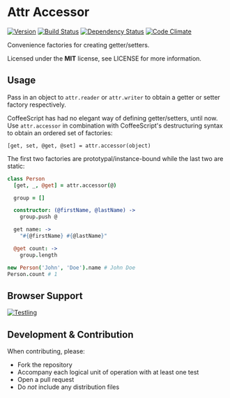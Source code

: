 # Attr Accessor

[![Version](https://img.shields.io/npm/v/attr-accessor.svg?style=flat)](https://www.npmjs.org/package/attr-accessor)
[![Build Status](https://img.shields.io/travis/timkurvers/attr-accessor.svg?style=flat)](https://travis-ci.org/timkurvers/attr-accessor)
[![Dependency Status](https://img.shields.io/gemnasium/timkurvers/attr-accessor.svg?style=flat)](https://gemnasium.com/timkurvers/attr-accessor)
[![Code Climate](https://img.shields.io/codeclimate/github/timkurvers/attr-accessor.svg?style=flat)](https://codeclimate.com/github/timkurvers/attr-accessor)

Convenience factories for creating getter/setters.

Licensed under the **MIT** license, see LICENSE for more information.


## Usage

Pass in an object to `attr.reader` or `attr.writer` to obtain a getter or setter
factory respectively.

CoffeeScript has had no elegant way of defining getter/setters, until now. Use `attr.accessor` in combination with CoffeeScript's destructuring syntax to obtain an ordered set of factories:

`[get, set, @get, @set] = attr.accessor(object)`

The first two factories are prototypal/instance-bound while the last two are static:

```coffeescript
class Person
  [get, _, @get] = attr.accessor(@)

  group = []

  constructor: (@firstName, @lastName) ->
    group.push @

  get name: ->
    "#{@firstName} #{@lastName}"

  @get count: ->
    group.length
```

```coffeescript
new Person('John', 'Doe').name # John Doe
Person.count # 1
```


## Browser Support

[![Testling](https://ci.testling.com/timkurvers/attr-accessor.png)](https://ci.testling.com/timkurvers/attr-accessor)


## Development & Contribution

When contributing, please:

* Fork the repository
* Accompany each logical unit of operation with at least one test
* Open a pull request
* Do *not* include any distribution files
